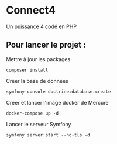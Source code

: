 # Connect4
Un puissance 4 codé en PHP

## Pour lancer le projet :
Mettre à jour les packages
```console
composer install
```

Créer la base de données
```console
symfony console doctrine:database:create
```

Créer et lancer l'image docker de Mercure
```console
docker-compose up -d
```

Lancer le serveur Symfony
```console
symfony server:start --no-tls -d
```